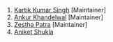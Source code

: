 1. [Kartik Kumar Singh](https://www.linkedin.com/in/singhkartik24) [Maintainer]
2. [Ankur Khandelwal](https://www.linkedin.com/in/ankurkh1) [Maintainer]
3. [Zestha Patra](https://www.linkedin.com/in/zestha-patra/) [Maintainer]
4. [Aniket Shukla](https://www.linkedin.com/in/aniketshukla14)
